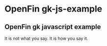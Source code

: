 # OpenFin gk-js-example
## OpenFin gk javascript example

It is not what you say.   It is how you say it.